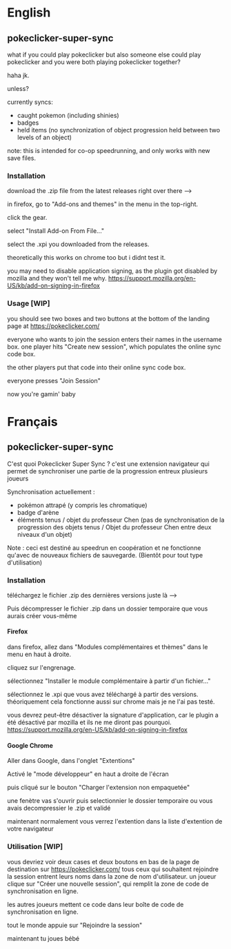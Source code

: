 # English
## pokeclicker-super-sync

what if you could play pokeclicker but also someone else could play pokeclicker and you were both playing pokeclicker together?

haha jk.

unless?

currently syncs:
- caught pokemon (including shinies)
- badges
- held items (no synchronization of object progression held between two levels of an object)

note: this is intended for co-op speedrunning, and only works with new save files. 

### Installation

download the .zip file from the latest releases right over there -->

in firefox, go to "Add-ons and themes" in the menu in the top-right.

click the gear.

select "Install Add-on From File..."

select the .xpi you downloaded from the releases.

theoretically this works on chrome too but i didnt test it.

you may need to disable application signing, as the plugin got disabled by mozilla and they won't tell me why. https://support.mozilla.org/en-US/kb/add-on-signing-in-firefox

### Usage [WIP]

you should see two boxes and two buttons at the bottom of the landing page at https://pokeclicker.com/

everyone who wants to join the session enters their names in the username box. one player hits "Create new session", which populates the online sync code box.

the other players put that code into their online sync code box.

everyone presses "Join Session"

now you're gamin' baby

# Français
## pokeclicker-super-sync
C'est quoi Pokeclicker Super Sync ?
c'est une extension navigateur qui permet de synchroniser une partie de la progression entreux plusieurs joueurs

Synchronisation actuellement :
- pokémon attrapé (y compris les chromatique)
- badge d'arène 
- éléments tenus / objet du professeur Chen (pas de synchronisation de la progression des objets tenus / Objet du professeur Chen entre deux niveaux d'un objet)

Note : ceci est destiné au speedrun en coopération et ne fonctionne qu'avec de nouveaux fichiers de sauvegarde. (Bientôt pour tout type d'utilisation)

### Installation

téléchargez le fichier .zip des dernières versions juste là -->

Puis décompresser le fichier .zip dans un dossier temporaire que vous aurais créer vous-même

#### Firefox

dans firefox, allez dans "Modules complémentaires et thèmes" dans le menu en haut à droite.

cliquez sur l'engrenage.

sélectionnez "Installer le module complémentaire à partir d'un fichier..."

sélectionnez le .xpi que vous avez téléchargé à partir des versions.
théoriquement cela fonctionne aussi sur chrome mais je ne l'ai pas testé.

vous devrez peut-être désactiver la signature d'application, car le plugin a été désactivé par mozilla et ils ne me diront pas pourquoi. https://support.mozilla.org/en-US/kb/add-on-signing-in-firefox

#### Google Chrome
Aller dans Google, dans l'onglet "Extentions" 

Activé le "mode développeur" en haut a droite de l'écran

puis cliqué sur le bouton "Charger l'extension non empaquetée"

une fenètre vas s'ouvrir puis selectionnier le dossier temporaire ou vous avais decompressier le .zip et validé

maintenant normalement vous verrez l'extention dans la liste d'extention de votre navigateur 

### Utilisation [WIP]

vous devriez voir deux cases et deux boutons en bas de la page de destination sur https://pokeclicker.com/
tous ceux qui souhaitent rejoindre la session entrent leurs noms dans la zone de nom d'utilisateur. un joueur clique sur "Créer une nouvelle session", qui remplit la zone de code de synchronisation en ligne.

les autres joueurs mettent ce code dans leur boîte de code de synchronisation en ligne.

tout le monde appuie sur "Rejoindre la session"

maintenant tu joues bébé